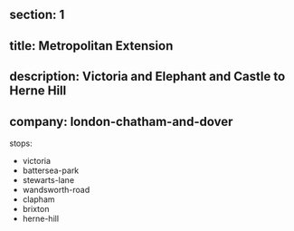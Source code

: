 ﻿section: 1
----
title: Metropolitan Extension
----
description: Victoria and Elephant and Castle to Herne Hill
----
company: london-chatham-and-dover
----
stops:
- victoria
- battersea-park
- stewarts-lane
- wandsworth-road
- clapham
- brixton
- herne-hill
